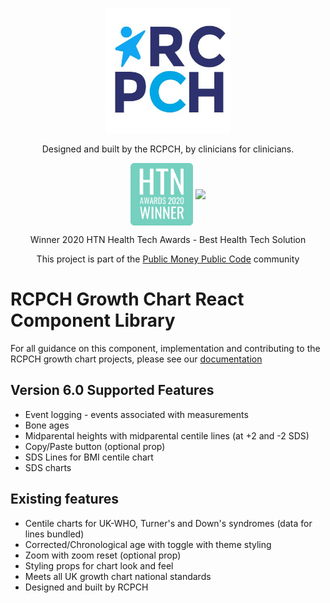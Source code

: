 <p align="center">
    <img width="200px" src="https://github.com/rcpch/digital-growth-charts-documentation/raw/live/docs/_assets/_images/rcpch_logo.png"/>
    <p align="center">Designed and built by the RCPCH, by clinicians for clinicians.</p>
</p>
<p align="center">
    <img align="center" width="100px" src="https://github.com/rcpch/digital-growth-charts-documentation/raw/live/docs/_assets/_images/htn-awards-winner-2020-logo.jpg"/>
    <img align="center" width="100px" src="https://github.com/rcpch/digital-growth-charts-documentation/raw/live/docs/_assets/_images/logo-block-outline-sm.png"/>
    <p align="center">Winner 2020 HTN Health Tech Awards - Best Health Tech Solution</p>
    <p align="center">This project is part of the <a href="https://publicmoneypubliccode.org.uk/">Public Money Public Code</a> community</p>
</p>

# RCPCH Growth Chart React Component Library

For all guidance on this component, implementation and contributing to the RCPCH growth chart projects, please see our [documentation](https://growth.rcpch.ac.uk/products/react-component/)

## Version 6.0 Supported Features

* Event logging - events associated with measurements
* Bone ages
* Midparental heights with midparental centile lines (at +2 and -2 SDS)
* Copy/Paste button (optional prop)
* SDS Lines for BMI centile chart
* SDS charts

## Existing features

* Centile charts for UK-WHO, Turner's and Down's syndromes (data for lines bundled)
* Corrected/Chronological age with toggle with theme styling
* Zoom with zoom reset (optional prop)
* Styling props for chart look and feel
* Meets all UK growth chart national standards
* Designed and built by RCPCH
